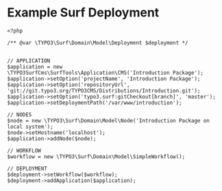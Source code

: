 # Example Surf Deployment

	<?php

	/** @var \TYPO3\Surf\Domain\Model\Deployment $deployment */


	// APPLICATION
	$application = new \TYPO3SurfCms\SurfTools\Application\CMS('Introduction Package');
	$application->setOption('projectName', 'Introduction Package');
	$application->setOption('repositoryUrl', 'git://git.typo3.org/TYPO3CMS/Distributions/Introduction.git');
	$application->setOption('typo3.surf:gitCheckout[branch]', 'master');
	$application->setDeploymentPath('/var/www/introduction');

	// NODES
	$node = new \TYPO3\Surf\Domain\Model\Node('Introduction Package on local system');
	$node->setHostname('localhost');
	$application->addNode($node);

	// WORKFLOW
	$workflow = new \TYPO3\Surf\Domain\Model\SimpleWorkflow();

	// DEPLOYMENT
	$deployment->setWorkflow($workflow);
	$deployment->addApplication($application);
